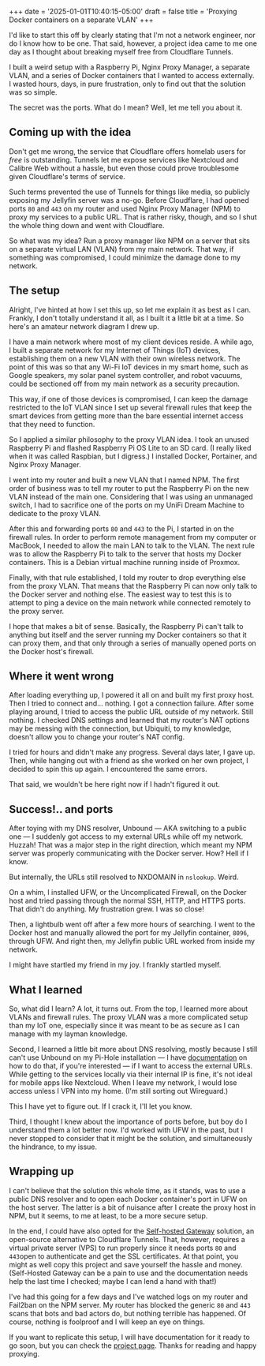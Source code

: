 +++
date = '2025-01-01T10:40:15-05:00'
draft = false
title = 'Proxying Docker containers on a separate VLAN'
+++

I'd like to start this off by clearly stating that I'm not a network engineer, nor do I know how to be one. That said, however, a project idea came to me one day as I thought about breaking myself free from Cloudflare Tunnels. 

I built a weird setup with a Raspberry Pi, Nginx Proxy Manager, a separate VLAN, and a series of Docker containers that I wanted to access externally. I wasted hours, days, in pure frustration, only to find out that the solution was so simple.

The secret was the ports. What do I mean? Well, let me tell you about it.

## Coming up with the idea

Don't get me wrong, the service that Cloudflare offers homelab users for *free* is outstanding. Tunnels let me expose services like Nextcloud and Calibre Web without a hassle, but even those could prove troublesome given Cloudflare's terms of service. 

Such terms prevented the use of Tunnels for things like media, so publicly exposing my Jellyfin server was a no-go. Before Cloudflare, I had opened ports `80` and `443` on my router and used Nginx Proxy Manager (NPM) to proxy my services to a public URL. That is rather risky, though, and so I shut the whole thing down and went with Cloudflare.

So what was my idea? Run a proxy manager like NPM on a server that sits on a separate virtual LAN (VLAN) from my main network. That way, if something was compromised, I could minimize the damage done to my network.

## The setup

Alright, I've hinted at how I set this up, so let me explain it as best as I can. Frankly, I don't totally understand it all, as I built it a little bit at a time. So here's an amateur network diagram I drew up.

I have a main network where most of my client devices reside. A while ago, I built a separate network for my Internet of Things (IoT) devices, establishing them on a new VLAN with their own wireless network. The point of this was so that any Wi-Fi IoT devices in my smart home, such as Google speakers, my solar panel system controller, and robot vacuums, could be sectioned off from my main network as a security precaution.

This way, if one of those devices is compromised, I can keep the damage restricted to the IoT VLAN since I set up several firewall rules that keep the smart devices from getting more than the bare essential internet access that they need to function.

So I applied a similar philosophy to the proxy VLAN idea. I took an unused Raspberry Pi and flashed Raspberry Pi OS Lite to an SD card. (I really liked when it was called Raspbian, but I digress.) I installed Docker, Portainer, and Nginx Proxy Manager. 

I went into my router and built a new VLAN that I named NPM. The first order of business was to tell my router to put the Raspberry Pi on the new VLAN instead of the main one. Considering that I was using an unmanaged switch, I had to sacrifice one of the ports on my UniFi Dream Machine to dedicate to the proxy VLAN.

After this and forwarding ports `80` and `443` to the Pi, I started in on the firewall rules. In order to perform remote management from my computer or MacBook, I needed to allow the main LAN to talk to the VLAN. The next rule was to allow the Raspberry Pi to talk to the server that hosts my Docker containers. This is a Debian virtual machine running inside of Proxmox.

Finally, with that rule established, I told my router to drop everything else from the proxy VLAN. That means that the Raspberry Pi can now only talk to the Docker server and nothing else. The easiest way to test this is to attempt to ping a device on the main network while connected remotely to the proxy server.

I hope that makes a bit of sense. Basically, the Raspberry Pi can't talk to anything but itself and the server running my Docker containers so that it can proxy them, and that only through a series of manually opened ports on the Docker host's firewall.

## Where it went wrong

After loading everything up, I powered it all on and built my first proxy host. Then I tried to connect and... nothing. I got a connection failure. After some playing around, I tried to access the public URL outside of my network. Still nothing. I checked DNS settings and learned that my router's NAT options may be messing with the connection, but Ubiquiti, to my knowledge, doesn't allow you to change your router's NAT config.

I tried for hours and didn't make any progress. Several days later, I gave up. Then, while hanging out with a friend as she worked on her own project, I decided to spin this up again. I encountered the same errors. 

That said, we wouldn't be here right now if I hadn't figured it out.

## Success!.. and ports

After toying with my DNS resolver, Unbound — AKA switching to a public one — I suddenly got access to my external URLs while off my network. Huzzah! That was a major step in the right direction, which meant my NPM server was properly communicating with the Docker server. How? Hell if I know.

But internally, the URLs still resolved to NXDOMAIN in `nslookup`. Weird. 

On a whim, I installed UFW, or the Uncomplicated Firewall, on the Docker host and tried passing through the normal SSH, HTTP, and HTTPS ports. That didn't do anything. My frustration grew. I was so close!

Then, a lightbulb went off after a few more hours of searching. I went to the Docker host and manually allowed the port for my Jellyfin container, `8096`, through UFW. And right then, my Jellyfin public URL worked from inside my network.

I might have startled my friend in my joy. I frankly startled myself.

## What I learned

So, what did I learn? A lot, it turns out. From the top, I learned more about VLANs and firewall rules. The proxy VLAN was a more complicated setup than my IoT one, especially since it was meant to be as secure as I can manage with my layman knowledge.

Second, I learned a little bit more about DNS resolving, mostly because I still can't use Unbound on my Pi-Hole installation — I have [documentation](https://docs.jccpalmer.com/en/software/pi-hole) on how to do that, if you're interested — if I want to access the external URLs. While getting to the services locally via their internal IP is fine, it's not ideal for mobile apps like Nextcloud. When I leave my network, I would lose access unless I VPN into my home. (I'm still sorting out Wireguard.)

This I have yet to figure out. If I crack it, I'll let you know.

Third, I thought I knew about the importance of ports before, but boy do I understand them a lot better now. I'd worked with UFW in the past, but I never stopped to consider that it might be the solution, and simultaneously the hindrance, to my issue.

## Wrapping up

I can't believe that the solution this whole time, as it stands, was to use a public DNS resolver and to open each Docker container's port in UFW on the host server. The latter is a bit of nuisance after I create the proxy host in NPM, but it seems, to me at least, to be a more secure setup.

In the end, I could have also opted for the [Self-hosted Gateway](https://github.com/fractalnetworksco/selfhosted-gateway) solution, an open-source alternative to Cloudflare Tunnels. That, however, requires a virtual private server (VPS) to run properly since it needs ports `80` and `443`open to authenticate and get the SSL certificates. At that point, you might as well copy this project and save yourself the hassle and money. (Self-Hosted Gateway can be a pain to use and the documentation needs help the last time I checked; maybe I can lend a hand with that!)

I've had this going for a few days and I've watched logs on my router and Fail2ban on the NPM server. My router has blocked the generic `80` and `443` scans that bots and bad actors do, but nothing terrible has happened. Of course, nothing is foolproof and I will keep an eye on things. 

If you want to replicate this setup, I will have documentation for it ready to go soon, but you can check the [project page](/projects/nginx-proxy-manager-on-separate-vlan). Thanks for reading and happy proxying.